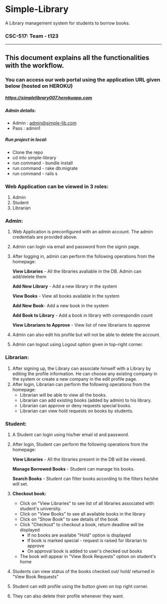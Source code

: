 # Simple-Library

A Library management system for students to borrow books.

### CSC-517: Team - t123
<hr>

## This document explains all the functionalities with the workflow. 

### You can access our web portal using the application URL given below (hosted on HEROKU)

##### https://simplelibrary007.herokuapp.com

  
##### Admin details:
  - Admin : admin@simple-lib.com
  - Pass  : admin1
  
 ##### Run project in local:
  - Clone the repo
  - cd into simple-library
  - run command - bundle install
  - run command - rake db:migrate
  - run command - rails s

### Web Application can be viewed in 3 roles:
1. Admin
2. Student
3. Librarian


### Admin:

1. Web Application is preconfigured with an admin account. The admin credentials are provided above.
2. Admin can login via email and password from the signin page.
3. After logging in, admin can perform the following operations from the homepage:
	
	**View Libraries** - All the libraries avaliable in the DB. Admin can add/delete them
  
	**Add New Library** - Add a new library in the system
	
	**View Books** - View all books available in the system
	
	**Add New Book**- Add a new book in the system
	
	**Add Book to Library** - Add a book in library with correspondin count
	
	**View Librarians to Approve** - View list of new librarians to approve
	
4.	Admin can also edit his profile but will not be able to delete the account.
5.	Admin can logout using Logout option given in top-right corner.



### Librarian:

1.	After signing up, the Library can associate himself with a Library by editing the profile information. He can choose any existing company in the system or create a new company in the edit profile page.
2.	After login, Librarian can perform the following operations from the homepage:
	- Librarian will be able to view all the books.
  	- Librarian can add existing books (added by admin) to his library.
  	- Librarian can approve or deny requests special books.
  	- Librarian can view hold requests on books by students. 



### Student:

1. 	A Student can login using his/her email id and password.
2.	After login, Student can perform the following operations from the homepage:
	
	**View Libraries** - All the libraries present in the DB will be viewed.
	
	**Manage Borrowed Books** - Student can manage his books.
	
	**Search Books** - Student can filter books according to the filters he/she will set.
3. 	**Checkout book:** 
	- Click on "View Libraries" to see list of all libraries associated with student's university.
	- Click on "View Books" to see all available books in the library
	- Click on "Show Book" to see details of the book
	- Click "Checkout" to checkout a book, return deadline will be displayed
		- If no books are availabe "Hold" option is displayed
		- If book is marked special - request is raised for librarian to approve
		- On approval book is added to user's checked out books
	- The book will appear in "View Book Requests" option on student's home
4.	Students can view status of the books checked out/ hold/ returned in "View Book Requests"		
5.	Student can edit profile using the button given on top right corner.
6.	They can also delete their profile whenever they want.
